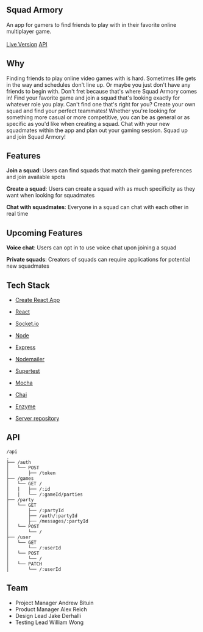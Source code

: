 <p align="center">
    <h2>Squad Armory</h2> 
    <span>An app for gamers to find friends to play with in their favorite online multiplayer game.</span>
    <br/>
    <br/>
    <a href="https://squad-armory.now.sh">Live Version</a>
    <a href="https://limitless-brushlands-45977.herokuapp.com/api">API</a>
    </p>

## Why

Finding friends to play online video games with is hard. Sometimes life gets in the way and schedules don't line up. Or maybe you just don't have any friends to begin with. Don't fret because that's where Squad Armory comes in! Find your favorite game and join a squad that's looking exactly for whatever role you play. Can't find one that's right for you? Create your own squad and find your perfect teammates! Whether you're looking for something more casual or more competitive, you can be as general or as specific as you'd like when creating a squad. Chat with your new squadmates within the app and plan out your gaming session. Squad up and join Squad Armory!


## Features

**Join a squad**: Users can find squads that match their gaming preferences and join available spots


**Create a squad**: Users can create a squad with as much specificity as they want when looking for squadmates


**Chat with squadmates**: Everyone in a squad can chat with each other in real time



## Upcoming Features

**Voice chat**: Users can opt in to use voice chat upon joining a squad


**Private squads**: Creators of squads can require applications for potential new squadmates

## Tech Stack

- [Create React App](https://github.com/facebook/create-react-app)
- [React](https://github.com/facebook/react)

- [Socket.io](https://socket.io)

- [Node](https://github.com/nodejs/node)
- [Express](https://github.com/expressjs/express)
- [Nodemailer](https://nodemailer.com)
- [Supertest](https://www.npmjs.com/package/supertest)
- [Mocha](https://mochajs.org/)
- [Chai](https://www.chaijs.com/)
- [Enzyme](https://airbnb.io/enzyme/)

- [Server repository](https://github.com/thinkful-ei-armadillo/The-Armory-Server/)


## API

```
/api
.
├── /auth
│   └── POST
│       ├── /token
├── /games
│   └── GET /
│   |   ├── /:id
│   |   └── /:gameId/parties
├── /party
│   └── GET
│       ├── /:partyId
│       ├── /auth/:partyId
│       ├── /messages/:partyId
│   └── POST
│       └── /
├── /user
│   └── GET
│       └── /:userId
│   └── POST
│       └── /
│   └── PATCH
│       └── /:userId
```

## Team

- Project Manager Andrew Bituin
- Product Manager Alex Reich
- Design Lead Jake Derhalli
- Testing Lead William Wong
